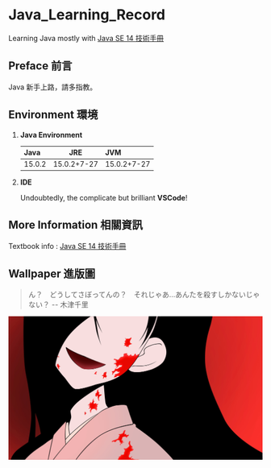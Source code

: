 # Java_Learning_Record
Learning Java mostly with [Java SE 14 技術手冊](http://books.gotop.com.tw/v_ACL059300)

## Preface  前言
Java 新手上路，請多指教。

## Environment  環境

1. **Java Environment**

    Java|JRE|JVM
    -|:-:|-
    15.0.2|15.0.2+7-27|15.0.2+7-27

2. **IDE**

    Undoubtedly, the complicate but brilliant **VSCode**!

## More Information 相關資訊
Textbook info : [Java SE 14 技術手冊](http://books.gotop.com.tw/v_ACL059300)

## Wallpaper  進版圖
> ん？　どうしてさぼってんの？　それじゃあ...あんたを殺すしかないじゃない？
> -- 木津千里

![image](wallpaper416.jpg)
